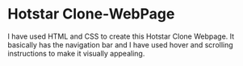# Hotstar Clone-WebPage
I have used HTML and CSS to create this Hotstar Clone Webpage. It basically has the navigation
bar and I have used hover and scrolling instructions to make it visually appealing. 
